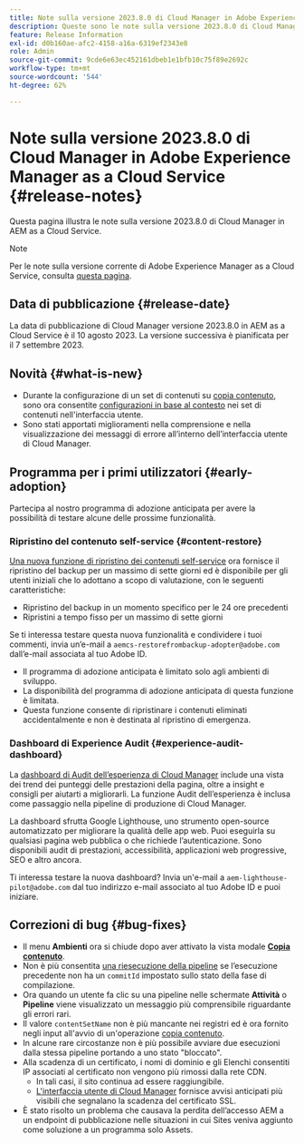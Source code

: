 ```yaml
---
title: Note sulla versione 2023.8.0 di Cloud Manager in Adobe Experience Manager as a Cloud Service
description: Queste sono le note sulla versione 2023.8.0 di Cloud Manager in AEM as a Cloud Service.
feature: Release Information
exl-id: d0b160ae-afc2-4158-a16a-6319ef2343e8
role: Admin
source-git-commit: 9cde6e63ec452161dbeb1e1bfb10c75f89e2692c
workflow-type: tm+mt
source-wordcount: '544'
ht-degree: 62%

---
```


# Note sulla versione 2023.8.0 di Cloud Manager in Adobe Experience Manager as a Cloud Service {#release-notes}

Questa pagina illustra le note sulla versione 2023.8.0 di Cloud Manager in AEM as a Cloud Service.

>[!NOTE]
>
>Per le note sulla versione corrente di Adobe Experience Manager as a Cloud Service, consulta [questa pagina](/help/release-notes/release-notes-cloud/release-notes-current.md).

## Data di pubblicazione {#release-date}

La data di pubblicazione di Cloud Manager versione 2023.8.0 in AEM as a Cloud Service è il 10 agosto 2023. La versione successiva è pianificata per il 7 settembre 2023.

## Novità {#what-is-new}

* Durante la configurazione di un set di contenuti su [copia contenuto](/help/implementing/developing/tools/content-copy.md), sono ora consentite [configurazioni in base al contesto](/help/implementing/developing/introduction/configurations.md) nei set di contenuti nell&#39;interfaccia utente.
* Sono stati apportati miglioramenti nella comprensione e nella visualizzazione dei messaggi di errore all’interno dell’interfaccia utente di Cloud Manager.

## Programma per i primi utilizzatori {#early-adoption}

Partecipa al nostro programma di adozione anticipata per avere la possibilità di testare alcune delle prossime funzionalità.

### Ripristino del contenuto self-service {#content-restore}

[Una nuova funzione di ripristino dei contenuti self-service](/help/operations/restore.md) ora fornisce il ripristino del backup per un massimo di sette giorni ed è disponibile per gli utenti iniziali che lo adottano a scopo di valutazione, con le seguenti caratteristiche:

* Ripristino del backup in un momento specifico per le 24 ore precedenti
* Ripristini a tempo fisso per un massimo di sette giorni

Se ti interessa testare questa nuova funzionalità e condividere i tuoi commenti, invia un’e-mail a `aemcs-restorefrombackup-adopter@adobe.com` dall’e-mail associata al tuo Adobe ID.

* Il programma di adozione anticipata è limitato solo agli ambienti di sviluppo.
* La disponibilità del programma di adozione anticipata di questa funzione è limitata.
* Questa funzione consente di ripristinare i contenuti eliminati accidentalmente e non è destinata al ripristino di emergenza.

### Dashboard di Experience Audit {#experience-audit-dashboard}

La [dashboard di Audit dell’esperienza di Cloud Manager](/help/implementing/cloud-manager/experience-audit-dashboard.md) include una vista dei trend dei punteggi delle prestazioni della pagina, oltre a insight e consigli per aiutarti a migliorarli. La funzione Audit dell’esperienza è inclusa come passaggio nella pipeline di produzione di Cloud Manager.

La dashboard sfrutta Google Lighthouse, uno strumento open-source automatizzato per migliorare la qualità delle app web. Puoi eseguirla su qualsiasi pagina web pubblica o che richiede l’autenticazione. Sono disponibili audit di prestazioni, accessibilità, applicazioni web progressive, SEO e altro ancora.

Ti interessa testare la nuova dashboard? Invia un&#39;e-mail a `aem-lighthouse-pilot@adobe.com` dal tuo indirizzo e-mail associato al tuo Adobe ID e puoi iniziare.

## Correzioni di bug {#bug-fixes}

* Il menu **Ambienti** ora si chiude dopo aver attivato la vista modale **[Copia contenuto](/help/implementing/developing/tools/content-copy.md)**.
* Non è più consentita [una riesecuzione della pipeline](/help/implementing/cloud-manager/deploy-code.md#reexecute-deployment) se l’esecuzione precedente non ha un `commitId` impostato sullo stato della fase di compilazione.
* Ora quando un utente fa clic su una pipeline nelle schermate **Attività** o **Pipeline** viene visualizzato un messaggio più comprensibile riguardante gli errori rari.
* Il valore `contentSetName` non è più mancante nei registri ed è ora fornito negli input all&#39;avvio di un&#39;operazione [copia contenuto](/help/implementing/developing/tools/content-copy.md).
* In alcune rare circostanze non è più possibile avviare due esecuzioni dalla stessa pipeline portando a uno stato &quot;bloccato&quot;.
* Alla scadenza di un certificato, i nomi di dominio e gli Elenchi consentiti IP associati al certificato non vengono più rimossi dalla rete CDN.
   * In tali casi, il sito continua ad essere raggiungibile.
   * [L&#39;interfaccia utente di Cloud Manager](/help/implementing/cloud-manager/managing-ssl-certifications/introduction-to-ssl-certificates.md) fornisce avvisi anticipati più visibili che segnalano la scadenza del certificato SSL.
* È stato risolto un problema che causava la perdita dell’accesso AEM a un endpoint di pubblicazione nelle situazioni in cui Sites veniva aggiunto come soluzione a un programma solo Assets.
